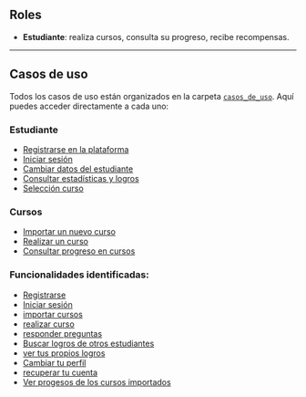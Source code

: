 ## Roles


- **Estudiante**: realiza cursos, consulta su progreso, recibe recompensas.

---

## Casos de uso

Todos los casos de uso están organizados en la carpeta [`casos_de_uso`](.). Aquí puedes acceder directamente a cada uno:

### Estudiante

- [Registrarse en la plataforma](./registro-nuevo-estudiante.md)
- [Iniciar sesión](./autenticacion-de-estudiante.md)
- [Cambiar datos del estudiante](./configuracion-estudiante.md)
- [Consultar estadísticas y logros](./gamificacion-logros.md)
- [Selección curso](./seleccion-tema.md)

### Cursos

- [Importar un nuevo curso](./carga-cursos-archivo.md)
- [Realizar un curso](./realizacion-curso.md)
- [Consultar progreso en cursos](./progreso-estudiante.md)

### Funcionalidades identificadas:
- [Registrarse](./registro-nuevo-estudiante.md)
- [Iniciar sesión](./autenticacion-de-estudiante.md)
- [importar cursos](./carga-cursos-archivo.md)
- [realizar curso](./realizacion-curso.md)
- [responder preguntas](./realizacion-curso.md)
- [Buscar logros de otros estudiantes](./buscar-logros-estudiantes.md)
- [ver tus propios logros](./consultar-mis-logros.md)
- [Cambiar tu perfil](./configuracion-estudiante.md)
- [recuperar tu cuenta](./recuperar-contrasena.md)
- [Ver progesos de los cursos importados](./progreso-estudiante.md)

